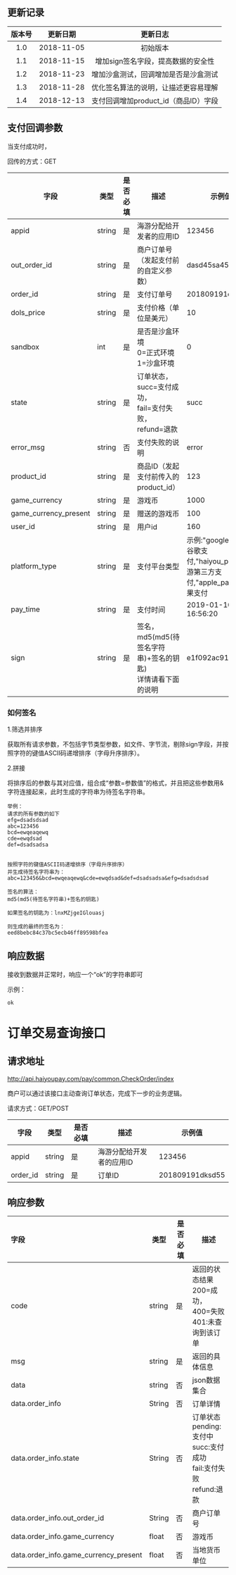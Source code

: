 ## 更新记录

| 版本号 |  更新日期  |               更新日志               |
| :----: | :--------: | :----------------------------------: |
|  1.0   | 2018-11-05 |               初始版本               |
|  1.1   | 2018-11-15 |  增加sign签名字段，提高数据的安全性  |
|  1.2   | 2018-11-23 | 增加沙盒测试，回调增加是否是沙盒测试 |
|  1.3   | 2018-11-28 | 优化签名算法的说明，让描述更容易理解 |
|  1.4   | 2018-12-13 | 支付回调增加product_id（商品ID）字段 |



## 支付回调参数

当支付成功时，

回传的方式：GET

| 字段                  | 类型   | 是否必填 | 描述                                                         | 示例值                                                       |
| --------------------- | ------ | -------- | ------------------------------------------------------------ | ------------------------------------------------------------ |
| appid                 | string | 是       | 海游分配给开发者的应用ID                                     | 123456                                                       |
| out_order_id          | string | 是       | 商户订单号（发起支付前的自定义参数）                         | dasd45sa45                                                   |
| order_id              | string | 是       | 支付订单号                                                   | 201809191dksd55                                              |
| dols_price            | string | 是       | 支付价格（单位是美元）                                       | 10                                                           |
| sandbox               | int    | 是       | 是否是沙盒环境<br />0=正式环境<br />1=沙盒环境               | 0                                                            |
| state                 | string | 是       | 订单状态，<br />succ=支付成功，<br />fail=支付失败，<br />refund=退款 | succ                                                         |
| error_msg             | string | 否       | 支付失败的说明                                               | error                                                        |
| product_id            | string | 是       | 商品ID（发起支付前传入的product_id）                         | 123                                                          |
| game_currency         | string | 是       | 游戏币                                                       | 1000                                                         |
| game_currency_present | string | 是       | 赠送的游戏币                                                 | 100                                                          |
| user_id               | string | 是       | 用户id                                                       | 160                                                          |
| platform_type         | string | 是       | 支付平台类型                                                 | 示例:"google_pay"为谷歌支付,"haiyou_pay"为海游第三方支付,"apple_pay"为苹果支付 |
| pay_time              | string | 是       | 支付时间                                                     | 2019-01-10 16:56:20                                          |
| sign                  | string | 是       | 签名，md5(md5(待签名字符串)+签名的钥匙)<br />详情请看下面的说明 | e1f092ac91b5fcdf9                                            |



### 如何签名

1.筛选并排序

获取所有请求参数，不包括字节类型参数，如文件、字节流，剔除sign字段，并按照字符的键值ASCII码递增排序（字母升序排序）。



2.拼接

将排序后的参数与其对应值，组合成“参数=参数值”的格式，并且把这些参数用&字符连接起来，此时生成的字符串为待签名字符串。

```
举例：
请求的所有参数的如下
efg=dsadsdsad
abc=123456
bcd=ewqeaqewq
cde=ewqdsad
def=dsadsadsa


按照字符的键值ASCII码递增排序（字母升序排序）
并生成待签名字符串为：
abc=123456&bcd=ewqeaqewq&cde=ewqdsad&def=dsadsadsa&efg=dsadsdsad

签名的算法：
md5(md5(待签名字符串)+签名的钥匙)

如果签名的钥匙为：lnxMZjgeIGlouasj

则生成的最终的签名为：
eed8bebc84c37bc5ecb46ff89598bfea

```





## 响应数据

接收到数据并正常时，响应一个“ok”的字符串即可

示例：

```html
ok
```





# 订单交易查询接口

## 请求地址
http://api.haiyoupay.com/pay/common.CheckOrder/index

商户可以通过该接口主动查询订单状态，完成下一步的业务逻辑。 

请求方式：GET/POST

| 字段     | 类型   | 是否必填 | 描述                     | 示例值          |
| -------- | ------ | -------- | ------------------------ | --------------- |
| appid    | string | 是       | 海游分配给开发者的应用ID | 123456          |
| order_id | string | 是       | 订单ID                   | 201809191dksd55 |



## 响应参数

| 字段            | 类型   | 是否必填 | 描述                                                         |
| :-------------- | ------ | -------- | ------------------------------------------------------------ |
| code            | string | 是       | 返回的状态结果<br />200=成功，<br />400=失败 <br/>401:未查询到该订单 |
| msg             | string | 是       | 返回的具体信息                                               |
| data            | string | 否       | json数据集合                                                 |
| data.order_info | String | 否       | 订单详情                                                     |
| data.order_info.state                 | String | 否       | 订单状态 <br/>pending:支付中<br />succ:支付成功<br />fail:支付失败<br />refund:退款 |
| data.order_info.out_order_id          | String | 否       | 商户订单号                                                   |
| data.order_info.game_currency         | float  | 否       | 游戏币                                                       |
| data.order_info.game_currency_present | float  | 否       | 当地货币单位                                                 |